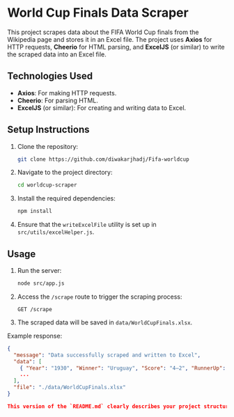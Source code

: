 # World Cup Finals Data Scraper

This project scrapes data about the FIFA World Cup finals from the Wikipedia page and stores it in an Excel file. The project uses **Axios** for HTTP requests, **Cheerio** for HTML parsing, and **ExcelJS** (or similar) to write the scraped data into an Excel file.

## Technologies Used

- **Axios**: For making HTTP requests.
- **Cheerio**: For parsing HTML.
- **ExcelJS** (or similar): For creating and writing data to Excel.

## Setup Instructions

1. Clone the repository:
    ```bash
    git clone https://github.com/diwakarjhadj/Fifa-worldcup
    ```

2. Navigate to the project directory:
    ```bash
    cd worldcup-scraper
    ```

3. Install the required dependencies:
    ```bash
    npm install
    ```

4. Ensure that the `writeExcelFile` utility is set up in `src/utils/excelHelper.js`.

## Usage

1. Run the server:
    ```bash
    node src/app.js
    ```

2. Access the `/scrape` route to trigger the scraping process:
    ```http
    GET /scrape
    ```

3. The scraped data will be saved in `data/WorldCupFinals.xlsx`.

Example response:
```json
{
  "message": "Data successfully scraped and written to Excel",
  "data": [
    { "Year": "1930", "Winner": "Uruguay", "Score": "4–2", "RunnerUp": "Argentina" },
    ...
  ],
  "file": "./data/WorldCupFinals.xlsx"
}

This version of the `README.md` clearly describes your project structure and provides a concise explanation of the project’s functionality. It includes the appropriate sections like usage, setup instructions, and file descriptions to guide developers who want to work with or contribute to your project.
